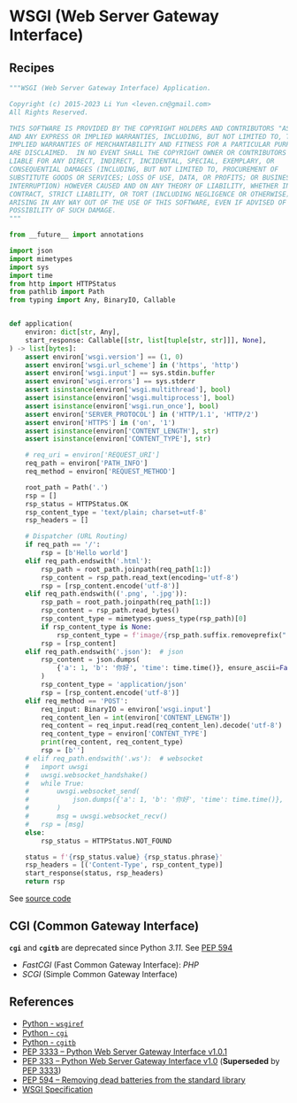 # WSGI (Web Server Gateway Interface)

## Recipes

```python
"""WSGI (Web Server Gateway Interface) Application.

Copyright (c) 2015-2023 Li Yun <leven.cn@gmail.com>
All Rights Reserved.

THIS SOFTWARE IS PROVIDED BY THE COPYRIGHT HOLDERS AND CONTRIBUTORS "AS IS"
AND ANY EXPRESS OR IMPLIED WARRANTIES, INCLUDING, BUT NOT LIMITED TO, THE
IMPLIED WARRANTIES OF MERCHANTABILITY AND FITNESS FOR A PARTICULAR PURPOSE
ARE DISCLAIMED.  IN NO EVENT SHALL THE COPYRIGHT OWNER OR CONTRIBUTORS BE
LIABLE FOR ANY DIRECT, INDIRECT, INCIDENTAL, SPECIAL, EXEMPLARY, OR
CONSEQUENTIAL DAMAGES (INCLUDING, BUT NOT LIMITED TO, PROCUREMENT OF
SUBSTITUTE GOODS OR SERVICES; LOSS OF USE, DATA, OR PROFITS; OR BUSINESS
INTERRUPTION) HOWEVER CAUSED AND ON ANY THEORY OF LIABILITY, WHETHER IN
CONTRACT, STRICT LIABILITY, OR TORT (INCLUDING NEGLIGENCE OR OTHERWISE)
ARISING IN ANY WAY OUT OF THE USE OF THIS SOFTWARE, EVEN IF ADVISED OF THE
POSSIBILITY OF SUCH DAMAGE.
"""

from __future__ import annotations

import json
import mimetypes
import sys
import time
from http import HTTPStatus
from pathlib import Path
from typing import Any, BinaryIO, Callable


def application(
    environ: dict[str, Any],
    start_response: Callable[[str, list[tuple[str, str]]], None],
) -> list[bytes]:
    assert environ['wsgi.version'] == (1, 0)
    assert environ['wsgi.url_scheme'] in ('https', 'http')
    assert environ['wsgi.input'] == sys.stdin.buffer
    assert environ['wsgi.errors'] == sys.stderr
    assert isinstance(environ['wsgi.multithread'], bool)
    assert isinstance(environ['wsgi.multiprocess'], bool)
    assert isinstance(environ['wsgi.run_once'], bool)
    assert environ['SERVER_PROTOCOL'] in ('HTTP/1.1', 'HTTP/2')
    assert environ['HTTPS'] in ('on', '1')
    assert isinstance(environ['CONTENT_LENGTH'], str)
    assert isinstance(environ['CONTENT_TYPE'], str)

    # req_uri = environ['REQUEST_URI']
    req_path = environ['PATH_INFO']
    req_method = environ['REQUEST_METHOD']

    root_path = Path('.')
    rsp = []
    rsp_status = HTTPStatus.OK
    rsp_content_type = 'text/plain; charset=utf-8'
    rsp_headers = []

    # Dispatcher (URL Routing)
    if req_path == '/':
        rsp = [b'Hello world']
    elif req_path.endswith('.html'):
        rsp_path = root_path.joinpath(req_path[1:])
        rsp_content = rsp_path.read_text(encoding='utf-8')
        rsp = [rsp_content.encode('utf-8')]
    elif req_path.endswith(('.png', '.jpg')):
        rsp_path = root_path.joinpath(req_path[1:])
        rsp_content = rsp_path.read_bytes()
        rsp_content_type = mimetypes.guess_type(rsp_path)[0]
        if rsp_content_type is None:
            rsp_content_type = f'image/{rsp_path.suffix.removeprefix(".")}'
        rsp = [rsp_content]
    elif req_path.endswith('.json'):  # json
        rsp_content = json.dumps(
            {'a': 1, 'b': '你好', 'time': time.time()}, ensure_ascii=False
        )
        rsp_content_type = 'application/json'
        rsp = [rsp_content.encode('utf-8')]
    elif req_method == 'POST':
        req_input: BinaryIO = environ['wsgi.input']
        req_content_len = int(environ['CONTENT_LENGTH'])
        req_content = req_input.read(req_content_len).decode('utf-8')
        req_content_type = environ['CONTENT_TYPE']
        print(req_content, req_content_type)
        rsp = [b'']
    # elif req_path.endswith('.ws'):  # websocket
    #   import uwsgi
    #   uwsgi.websocket_handshake()
    #   while True:
    #       uwsgi.websocket_send(
    #           json.dumps({'a': 1, 'b': '你好', 'time': time.time()}, ensure_ascii=False)
    #       )
    #       msg = uwsgi.websocket_recv()
    #   rsp = [msg]
    else:
        rsp_status = HTTPStatus.NOT_FOUND

    status = f'{rsp_status.value} {rsp_status.phrase}'
    rsp_headers = [('Content-Type', rsp_content_type)]
    start_response(status, rsp_headers)
    return rsp
```

See [source code](https://github.com/leven-cn/python-cookbook/blob/main/examples/web/wsgi_app.py)

## CGI (Common Gateway Interface)

**`cgi`** and **`cgitb`** are deprecated since Python *3.11*. See [PEP 594](https://peps.python.org/pep-0594/)

- *FastCGI* (Fast Common Gateway Interface): *PHP*
- *SCGI* (Simple Common Gateway Interface)

## References

- [Python - `wsgiref`](https://docs.python.org/3/library/wsgiref.html)
- [Python - `cgi`](https://docs.python.org/3/library/cgi.html)
- [Python - `cgitb`](https://docs.python.org/3/library/cgitb.html)
- [PEP 3333 – Python Web Server Gateway Interface v1.0.1](https://peps.python.org/pep-3333/)
- [PEP 333 – Python Web Server Gateway Interface v1.0](https://peps.python.org/pep-0333/)
(**Superseded** by [PEP 3333](https://peps.python.org/pep-3333/))
- [PEP 594 – Removing dead batteries from the standard library](https://peps.python.org/pep-0594/)
- [WSGI Specification](https://wsgi.readthedocs.io/en/latest/)

